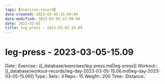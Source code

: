 ```yaml
---
tags: [exercise-record]
date-created: 2023-03-05:15:09:04
date-modified: 2023-03-05:15:09:04
date: 2023-03-05
title: leg-press - 2023-03-05-15.09
---
```


# leg-press - 2023-03-05-15.09

Date::
Exercise:: [[_database/exercises/leg-press.md|leg-press]]
Workout:: [[_database/workout-records/leg-day-2023-03-05-15.06.md|leg-day-2023-03-05-15.06]]
Type::
Sets:: 3
Reps:: 15
Weight::  200
Time::
Distance::
